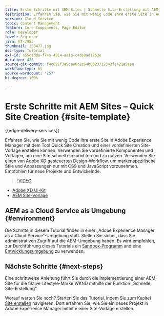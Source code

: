 ```yaml
---
title: Erste Schritte mit AEM Sites | Schnelle Site-Erstellung mit AEM
description: Erfahren Sie, wie Sie mit wenig Code Ihre erste Site in Adobe Experience Manager mit dem Tool Quick Site Creation und einer vordefinierten Site-Vorlage erstellen können. Verwenden Sie vordefinierte Komponenten und Vorlagen, um eine Site schnell einzurichten und zu nutzen. Verwenden Sie einen von Adobe XD gesteuerten Design-Workflow, um markenspezifische Stile und Anpassungen nur mit CSS und JavaScript vorzunehmen. Empfohlen für neue Projekte und Entwickler.
version: Cloud Service
topic: Content Management
feature: Core Components, Page Editor
role: Developer
level: Beginner
jira: KT-7985
thumbnail: 333477.jpg
doc-type: Tutorial
exl-id: a55c1dda-f74a-4914-aa1b-c4de8ad1253e
duration: 426
source-git-commit: f4c621f3a9caa8c2c64b8323312343fe421a5aee
workflow-type: ht
source-wordcount: '257'
ht-degree: 100%

---
```


# Erste Schritte mit AEM Sites – Quick Site Creation {#site-template}

{{edge-delivery-services}}

Erfahren Sie, wie Sie mit wenig Code Ihre erste Site in Adobe Experience Manager mit dem Tool Quick Site Creation und einer vordefinierten Site-Vorlage erstellen können. Verwenden Sie vordefinierte Komponenten und Vorlagen, um eine Site schnell einzurichten und zu nutzen. Verwenden Sie einen von Adobe XD gesteuerten Design-Workflow, um markenspezifische Stile und Anpassungen nur mit CSS und JavaScript vorzunehmen. Empfohlen für neue Projekte und Entwickelnde.

>[!VIDEO](https://video.tv.adobe.com/v/333477?quality=12&learn=on)

* [Adobe XD UI-Kit](https://github.com/adobe/aem-site-template-basic/blob/main/files/wireframe.xd)
* [AEM Site-Vorlage](https://github.com/adobe/aem-site-template-basic)

## AEM as a Cloud Service als Umgebung {#environment}

Die Schritte in diesem Tutorial finden in einer „Adobe Experience Manager as a Cloud Service“-Umgebung statt. Stellen Sie sicher, dass Sie administrativen Zugriff auf die AEM-Umgebung haben. Es wird empfohlen, zur Durchführung dieses Tutorials ein [Sandbox-Programm](https://experienceleague.adobe.com/docs/experience-manager-cloud-service/onboarding/getting-access/sandbox-programs/introduction-sandbox-programs.html?lang=de) und eine [Entwicklungsumgebung](https://experienceleague.adobe.com/docs/experience-manager-cloud-service/implementing/using-cloud-manager/manage-environments.html?lang=de) zu verwenden.

## Nächste Schritte {#next-steps}

Eine schrittweise Anleitung führt Sie durch die Implementierung einer AEM-Site für die fiktive Lifestyle-Marke WKND mithilfe der Funktion „Schnelle Site-Erstellung“.

Worauf warten Sie noch? Starten Sie das Tutorial, indem Sie zum Kapitel [Site erstellen](create-site.md) navigieren. Dort erfahren Sie, wie Sie ein neues Projekt in Adobe Experience Manager mithilfe einer Site-Vorlage erstellen.
